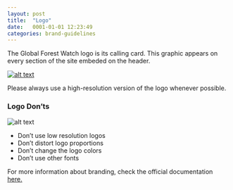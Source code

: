 ```yaml
---
layout: post
title:  "Logo"
date:   0001-01-01 12:23:49
categories: brand-guidelines
---
```


The Global Forest Watch logo is its calling card. This graphic appears on every section of the site embeded on the header.

<a href="/gfw-style-guides/images/posts/logo/01-01-logo-gfw.png">![alt text][logo]</a>

Please always use a high-resolution version of the logo whenever possible.

### Logo Don’ts
![alt text][logo-donts]

* Don’t use low resolution logos
* Don’t distort logo proportions
* Don’t change the logo colors
* Don’t use other fonts

For more information about branding, check the official documentation [here.][brand]

[logo]: /gfw-style-guides/images/posts/logo/01-01-logo-gfw.png "Global Forest Watch"
[logo-donts]: /gfw-style-guides/images/posts/logo/01-02-logo-donts.png "Global Forest Watch don'ts"
[brand]: https://sites.google.com/a/wri.org/gfwpartners/brand

